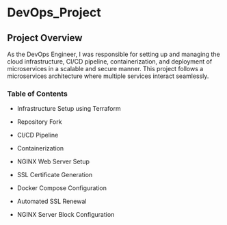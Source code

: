 # DevOps_Project
## Project Overview

As the DevOps Engineer, I was responsible for setting up and managing the cloud infrastructure, CI/CD pipeline, containerization, and deployment of microservices in a scalable and secure manner. This project follows a microservices architecture where multiple services interact seamlessly.

### Table of Contents

- Infrastructure Setup using Terraform

- Repository Fork

- CI/CD Pipeline

- Containerization

- NGINX Web Server Setup

- SSL Certificate Generation

- Docker Compose Configuration

- Automated SSL Renewal

- NGINX Server Block Configuration
